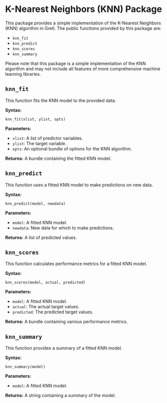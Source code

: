 # K-Nearest Neighbors (KNN) Package

This package provides a simple implementation of the K-Nearest Neighbors (KNN) algorithm in Gretl. The public functions provided by this package are:

- `knn_fit`
- `knn_predict`
- `knn_scores`
- `knn_summary`

Please note that this package is a simple implementation of the KNN algorithm and may not include all features of more comprehensive machine learning libraries.

## `knn_fit`

This function fits the KNN model to the provided data.

**Syntax:**
```gretl
knn_fit(xlist, ylist, opts)
```

**Parameters:**
- `xlist`: A list of predictor variables.
- `ylist`: The target variable.
- `opts`: An optional bundle of options for the KNN algorithm.

**Returns:**
A bundle containing the fitted KNN model.

## `knn_predict`

This function uses a fitted KNN model to make predictions on new data.

**Syntax:**
```gretl
knn_predict(model, newdata)
```

**Parameters:**
- `model`: A fitted KNN model.
- `newdata`: New data for which to make predictions.

**Returns:**
A list of predicted values.

## `knn_scores`

This function calculates performance metrics for a fitted KNN model.

**Syntax:**
```gretl
knn_scores(model, actual, predicted)
```

**Parameters:**
- `model`: A fitted KNN model.
- `actual`: The actual target values.
- `predicted`: The predicted target values.

**Returns:**
A bundle containing various performance metrics.

## `knn_summary`

This function provides a summary of a fitted KNN model.

**Syntax:**
```gretl
knn_summary(model)
```

**Parameters:**
- `model`: A fitted KNN model.

**Returns:**
A string containing a summary of the model.

